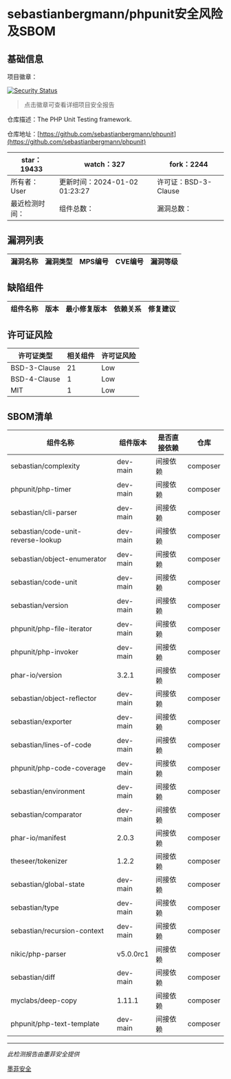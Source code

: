 # sebastianbergmann/phpunit安全风险及SBOM

## 基础信息

项目徽章：

[![Security Status](https://www.murphysec.com/platform3/v31/badge/1741896114615640064.svg)](https://www.murphysec.com/console/report/1692603591126044672/1741896114615640064)

> 点击徽章可查看详细项目安全报告

仓库描述：The PHP Unit Testing framework.

仓库地址：[https://github.com/sebastianbergmann/phpunit](https://github.com/sebastianbergmann/phpunit)

| star：19433 | watch：327 | fork：2244 |
| ----------- | -------------- | ------------ |
| 所有者：User | 更新时间：2024-01-02 01:23:27 | 许可证：BSD-3-Clause |
| 最近检测时间： | 组件总数： | 漏洞总数： |




## 漏洞列表

| 漏洞名称 | 漏洞类型 | MPS编号 | CVE编号 | 漏洞等级 |
| ------- | ------ | ------- | ------ | ----- |





## 缺陷组件

| 组件名称 | 版本 | 最小修复版本 | 依赖关系 | 修复建议 |
| -------- | ---- | ------------ | -------- | -------- |





## 许可证风险

| 许可证类型 | 相关组件 | 许可证风险 |
| ---------- | -------- | ---------- |
|BSD-3-Clause|21|Low|
|BSD-4-Clause|1|Low|
|MIT|1|Low|




## SBOM清单

| 组件名称 | 组件版本 | 是否直接依赖 | 仓库 |
| -------- | -------- | ------------ | ---- |
|sebastian/complexity|dev-main|间接依赖|composer|
|phpunit/php-timer|dev-main|间接依赖|composer|
|sebastian/cli-parser|dev-main|间接依赖|composer|
|sebastian/code-unit-reverse-lookup|dev-main|间接依赖|composer|
|sebastian/object-enumerator|dev-main|间接依赖|composer|
|sebastian/code-unit|dev-main|间接依赖|composer|
|sebastian/version|dev-main|间接依赖|composer|
|phpunit/php-file-iterator|dev-main|间接依赖|composer|
|phpunit/php-invoker|dev-main|间接依赖|composer|
|phar-io/version|3.2.1|间接依赖|composer|
|sebastian/object-reflector|dev-main|间接依赖|composer|
|sebastian/exporter|dev-main|间接依赖|composer|
|sebastian/lines-of-code|dev-main|间接依赖|composer|
|phpunit/php-code-coverage|dev-main|间接依赖|composer|
|sebastian/environment|dev-main|间接依赖|composer|
|sebastian/comparator|dev-main|间接依赖|composer|
|phar-io/manifest|2.0.3|间接依赖|composer|
|theseer/tokenizer|1.2.2|间接依赖|composer|
|sebastian/global-state|dev-main|间接依赖|composer|
|sebastian/type|dev-main|间接依赖|composer|
|sebastian/recursion-context|dev-main|间接依赖|composer|
|nikic/php-parser|v5.0.0rc1|间接依赖|composer|
|sebastian/diff|dev-main|间接依赖|composer|
|myclabs/deep-copy|1.11.1|间接依赖|composer|
|phpunit/php-text-template|dev-main|间接依赖|composer|


------

*此检测报告由墨菲安全提供*

[墨菲安全](www.murphysec.com)